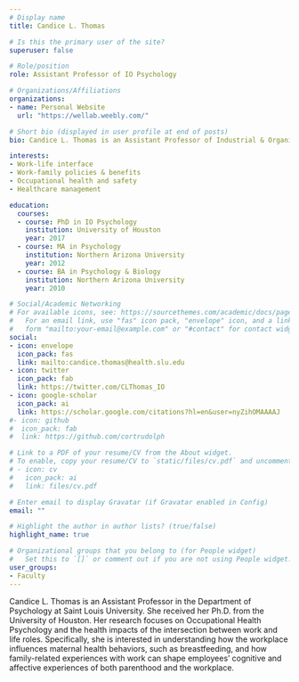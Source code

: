 ```yaml
---
# Display name
title: Candice L. Thomas

# Is this the primary user of the site?
superuser: false

# Role/position
role: Assistant Professor of IO Psychology

# Organizations/Affiliations
organizations:
- name: Personal Website
  url: "https://wellab.weebly.com/"

# Short bio (displayed in user profile at end of posts)
bio: Candice L. Thomas is an Assistant Professor of Industrial & Organizational Psychology at Saint Louis University. 

interests:
- Work-life interface 
- Work-family policies & benefits  
- Occupational health and safety 
- Healthcare management

education:
  courses:
  - course: PhD in IO Psychology
    institution: University of Houston
    year: 2017
  - course: MA in Psychology
    institution: Northern Arizona University
    year: 2012
  - course: BA in Psychology & Biology
    institution: Northern Arizona University
    year: 2010

# Social/Academic Networking
# For available icons, see: https://sourcethemes.com/academic/docs/page-builder/#icons
#   For an email link, use "fas" icon pack, "envelope" icon, and a link in the
#   form "mailto:your-email@example.com" or "#contact" for contact widget.
social:
- icon: envelope
  icon_pack: fas
  link: mailto:candice.thomas@health.slu.edu
- icon: twitter
  icon_pack: fab
  link: https://twitter.com/CLThomas_IO
- icon: google-scholar
  icon_pack: ai
  link: https://scholar.google.com/citations?hl=en&user=nyZihOMAAAAJ
#- icon: github
#  icon_pack: fab
#  link: https://github.com/cortrudolph

# Link to a PDF of your resume/CV from the About widget.
# To enable, copy your resume/CV to `static/files/cv.pdf` and uncomment the lines below.
# - icon: cv
#   icon_pack: ai
#   link: files/cv.pdf

# Enter email to display Gravatar (if Gravatar enabled in Config)
email: ""

# Highlight the author in author lists? (true/false)
highlight_name: true

# Organizational groups that you belong to (for People widget)
#   Set this to `[]` or comment out if you are not using People widget.
user_groups:
- Faculty
---
```


Candice L. Thomas is an Assistant Professor in the Department of Psychology at Saint Louis University. She received her Ph.D. from the University of Houston. Her research focuses on Occupational Health Psychology and the health impacts of the intersection between work and life roles. Specifically, she is interested in understanding how the workplace influences maternal health behaviors, such as breastfeeding, and how family-related experiences with work can shape employees’ cognitive and affective experiences of both parenthood and the workplace.  
